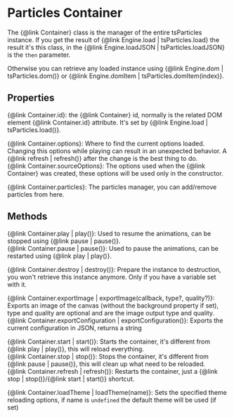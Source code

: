# Particles Container

The {@link Container} class is the manager of the entire tsParticles instance. If you get the result of {@link Engine.load | tsParticles.load} the result it's this class, in the {@link Engine.loadJSON | tsParticles.loadJSON} is the `then` parameter.

Otherwise you can retrieve any loaded instance using {@link Engine.dom | tsParticles.dom()} or {@link Engine.domItem | tsParticles.domItem(index)}.

## Properties

{@link Container.id}: the {@link Container} id, normally is the related DOM element {@link Container.id} attribute. It's set by {@link Engine.load | tsParticles.load()}.

{@link Container.options}: Where to find the current options loaded. Changing this options while playing can result in an unexpected behavior. A {@link refresh | refresh()} after the change is the best thing to do.<br />
{@link Container.sourceOptions}: The options used when the {@link Container} was created, these options will be used only in the constructor.

{@link Container.particles}: The particles manager, you can add/remove particles from here.

## Methods

{@link Container.play | play()}: Used to resume the animations, can be stopped using {@link pause | pause()}.<br />
{@link Container.pause | pause()}: Used to pause the animations, can be restarted using {@link play | play()}.

{@link Container.destroy | destroy()}: Prepare the instance to destruction, you won't retrieve this instance anymore. Only if you have a variable set with it.

{@link Container.exportImage | exportImage(callback, type?, quality?)}: Exports an image of the canvas (without the background property if set), type and quality are optional and are the image output type and quality.<br />
{@link Container.exportConfiguration | exportConfiguration()}: Exports the current configuration in JSON, returns a string

{@link Container.start | start()}: Starts the container, it's different from {@link play | play()}, this will reload everything.<br />
{@link Container.stop | stop()}: Stops the container, it's different from {@link pause | pause()}, this will clean up what need to be reloaded.<br />
{@link Container.refresh | refresh()}: Restarts the container, just a {@link stop | stop()}/{@link start | start()} shortcut.

{@link Container.loadTheme | loadTheme(name)}: Sets the specified theme reloading options, if name is `undefined` the default theme will be used (if set)
